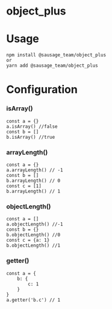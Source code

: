 # object_plus

# Usage
```
npm install @sausage_team/object_plus
or
yarn add @sausage_team/object_plus
```

# Configuration

### isArray()

```
const a = {}
a.isArray() //false
const b = []
b.isArray() //true
```

### arrayLength()
```
const a = {}
a.arrayLength() // -1
const b = []
b.arrayLength() // 0
const c = [1]
b.arrayLength() // 1
```

### objectLength()
```
const a = []
a.objectLength() //-1
const b = {}
b.objectLength() //0
const c = {a: 1}
b.objectLength() //1
```

### getter()
```
const a = {
    b: {
        c: 1
    }
}
a.getter('b.c') // 1
```